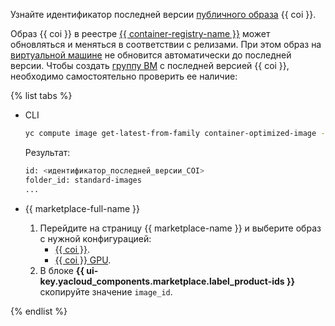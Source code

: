Узнайте идентификатор последней версии [публичного образа](../../compute/operations/images-with-pre-installed-software/get-list.md) {{ coi }}.

Образ {{ coi }} в реестре [{{ container-registry-name }}](../../container-registry/) может обновляться и меняться в соответствии с релизами. При этом образ на [виртуальной машине](../../compute/concepts/vm.md) не обновится автоматически до последней версии. Чтобы создать [группу ВМ](../../compute/concepts/instance-groups/index.md) с последней версией {{ coi }}, необходимо самостоятельно проверить ее наличие:

{% list tabs %}

- CLI

  ```bash
  yc compute image get-latest-from-family container-optimized-image --folder-id standard-images
  ```

  Результат:
  
  ```bash
  id: <идентификатор_последней_версии_COI>
  folder_id: standard-images
  ...
  ```

- {{ marketplace-full-name }}

  1. Перейдите на страницу {{ marketplace-name }} и выберите образ с нужной конфигурацией:
     * [{{ coi }}](/marketplace/products/yc/container-optimized-image).
     * [{{ coi }} GPU](/marketplace/products/yc/container-optimized-image-gpu).
  1. В блоке **{{ ui-key.yacloud_components.marketplace.label_product-ids }}** скопируйте значение `image_id`.

{% endlist %}
